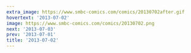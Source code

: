 ```yaml
---
extra_image: https://www.smbc-comics.com/comics/20130702after.gif
hovertext: '2013-07-02'
image: https://www.smbc-comics.com/comics/20130702.png
next: '2013-07-03'
prev: '2013-07-01'
title: '2013-07-02'
---
```

